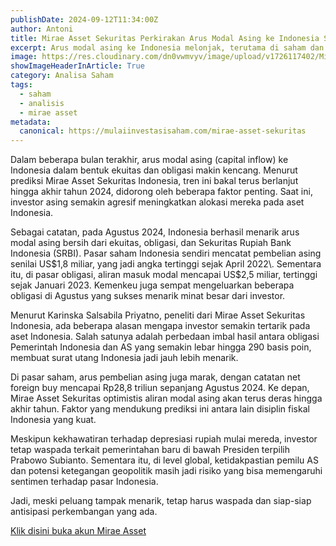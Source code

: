 ```yaml
---
publishDate: 2024-09-12T11:34:00Z
author: Antoni
title: Mirae Asset Sekuritas Perkirakan Arus Modal Asing ke Indonesia Semakin Menguat
excerpt: Arus modal asing ke Indonesia melonjak, terutama di saham dan obligasi. Tren ini diproyeksi berlanjut hingga akhir 2024, meski investor perlu mewaspadai risiko politik dan ketidakpastian global.
image: https://res.cloudinary.com/dn0vwmvyv/image/upload/v1726117402/Mirae-1-scaled_tlibf1.jpg
showImageHeaderInArticle: True
category: Analisa Saham
tags:
  - saham
  - analisis
  - mirae asset
metadata:
  canonical: https://mulaiinvestasisaham.com/mirae-asset-sekuritas
---
```


Dalam beberapa bulan terakhir, arus modal asing (capital inflow) ke Indonesia dalam bentuk ekuitas dan obligasi makin kencang. Menurut prediksi Mirae Asset Sekuritas Indonesia, tren ini bakal terus berlanjut hingga akhir tahun 2024, didorong oleh beberapa faktor penting. Saat ini, investor asing semakin agresif meningkatkan alokasi mereka pada aset Indonesia.

Sebagai catatan, pada Agustus 2024, Indonesia berhasil menarik arus modal asing bersih dari ekuitas, obligasi, dan Sekuritas Rupiah Bank Indonesia (SRBI). Pasar saham Indonesia sendiri mencatat pembelian asing senilai US$1,8 miliar, yang jadi angka tertinggi sejak April 2022\. Sementara itu, di pasar obligasi, aliran masuk modal mencapai US$2,5 miliar, tertinggi sejak Januari 2023\. Kemenkeu juga sempat mengeluarkan beberapa obligasi di Agustus yang sukses menarik minat besar dari investor.

Menurut Karinska Salsabila Priyatno, peneliti dari Mirae Asset Sekuritas Indonesia, ada beberapa alasan mengapa investor semakin tertarik pada aset Indonesia. Salah satunya adalah perbedaan imbal hasil antara obligasi Pemerintah Indonesia dan AS yang semakin lebar hingga 290 basis poin, membuat surat utang Indonesia jadi jauh lebih menarik.

Di pasar saham, arus pembelian asing juga marak, dengan catatan net foreign buy mencapai Rp28,8 triliun sepanjang Agustus 2024\. Ke depan, Mirae Asset Sekuritas optimistis aliran modal asing akan terus deras hingga akhir tahun. Faktor yang mendukung prediksi ini antara lain disiplin fiskal Indonesia yang kuat.

Meskipun kekhawatiran terhadap depresiasi rupiah mulai mereda, investor tetap waspada terkait pemerintahan baru di bawah Presiden terpilih Prabowo Subianto. Sementara itu, di level global, ketidakpastian pemilu AS dan potensi ketegangan geopolitik masih jadi risiko yang bisa memengaruhi sentimen terhadap pasar Indonesia.

Jadi, meski peluang tampak menarik, tetap harus waspada dan siap-siap antisipasi perkembangan yang ada.

[Klik disini buka akun Mirae Asset](https://login.miraeasset.co.id/registration/oe?referralcode=3103138) 
